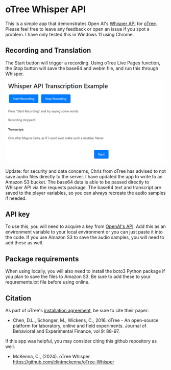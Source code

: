 # oTree Whisper API 

This is a simple app that demonstrates Open AI's [Whisper API](https://openai.com/index/whisper/) for [oTree](https://www.otree.org/). Please feel free to leave any feedback or open an issue if you spot a problem. I have only tested this in Windows 11 using Chrome.

## Recording and Translation
The Start button will trigger a recording. Using oTree Live Pages function, the Stop button will save the base64 and webm file, and run this through Whisper. 

<img src="https://raw.githubusercontent.com/clintmckenna/oTree-Whisper/master/screenshot.png" alt="screenshot" width="500"/>

Update: for security and data concerns, Chris from oTree has advised to not save audio files directly to the server. I have updated the app to write to an Amazon S3 bucket. The base64 data is able to be passed directly to Whisper API via the requests package. The base64 text and transcript are saved to the player variables, so you can always recreate the audio samples if needed.

## API key
To use this, you will need to acquire a key from [OpenAI's API](https://openai.com/product). Add this as an environment variable to your local environment or you can just paste it into the code. If you use Amazon S3 to save the audio samples, you will need to add these as well.

## Package requirements
When using locally, you will also need to install the boto3 Python package if you plan to save the files to Amazon S3. Be sure to add these to your requrements.txt file before using online.

## Citation
As part of oTree's [installation agreement](https://otree.readthedocs.io/en/master/install.html), be sure to cite their paper: 

- Chen, D.L., Schonger, M., Wickens, C., 2016. oTree - An open-source platform for laboratory, online and field experiments. Journal of Behavioral and Experimental Finance, vol 9: 88-97.

If this app was helpful, you may consider citing this github repository as well.

- McKenna, C., (2024). oTree Whisper. https://github.com/clintmckenna/oTree-Whisper